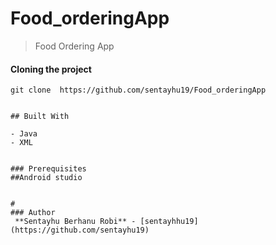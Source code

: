 # Food_orderingApp
>Food Ordering App

#### Cloning the project
```
git clone  https://github.com/sentayhu19/Food_orderingApp 


## Built With

- Java
- XML


### Prerequisites
##Android studio


#
### Author
 **Sentayhu Berhanu Robi** - [sentayhhu19](https://github.com/sentayhu19)
